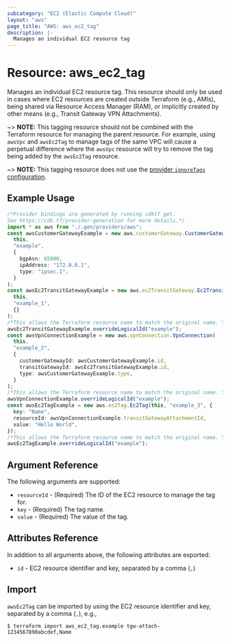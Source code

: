 ```yaml
---
subcategory: "EC2 (Elastic Compute Cloud)"
layout: "aws"
page_title: "AWS: aws_ec2_tag"
description: |-
  Manages an individual EC2 resource tag
---
```


# Resource: aws\_ec2\_tag

Manages an individual EC2 resource tag. This resource should only be used in cases where EC2 resources are created outside Terraform (e.g., AMIs), being shared via Resource Access Manager (RAM), or implicitly created by other means (e.g., Transit Gateway VPN Attachments).

\~> **NOTE:** This tagging resource should not be combined with the Terraform resource for managing the parent resource. For example, using `awsVpc` and `awsEc2Tag` to manage tags of the same VPC will cause a perpetual difference where the `awsVpc` resource will try to remove the tag being added by the `awsEc2Tag` resource.

\~> **NOTE:** This tagging resource does not use the [provider `ignoreTags` configuration](/docs/providers/aws/index.html#ignore_tags).

## Example Usage

```typescript
/*Provider bindings are generated by running cdktf get.
See https://cdk.tf/provider-generation for more details.*/
import * as aws from "./.gen/providers/aws";
const awsCustomerGatewayExample = new aws.customerGateway.CustomerGateway(
  this,
  "example",
  {
    bgpAsn: 65000,
    ipAddress: "172.0.0.1",
    type: "ipsec.1",
  }
);
const awsEc2TransitGatewayExample = new aws.ec2TransitGateway.Ec2TransitGateway(
  this,
  "example_1",
  {}
);
/*This allows the Terraform resource name to match the original name. You can remove the call if you don't need them to match.*/
awsEc2TransitGatewayExample.overrideLogicalId("example");
const awsVpnConnectionExample = new aws.vpnConnection.VpnConnection(
  this,
  "example_2",
  {
    customerGatewayId: awsCustomerGatewayExample.id,
    transitGatewayId: awsEc2TransitGatewayExample.id,
    type: awsCustomerGatewayExample.type,
  }
);
/*This allows the Terraform resource name to match the original name. You can remove the call if you don't need them to match.*/
awsVpnConnectionExample.overrideLogicalId("example");
const awsEc2TagExample = new aws.ec2Tag.Ec2Tag(this, "example_3", {
  key: "Name",
  resourceId: awsVpnConnectionExample.transitGatewayAttachmentId,
  value: "Hello World",
});
/*This allows the Terraform resource name to match the original name. You can remove the call if you don't need them to match.*/
awsEc2TagExample.overrideLogicalId("example");

```

## Argument Reference

The following arguments are supported:

* `resourceId` - (Required) The ID of the EC2 resource to manage the tag for.
* `key` - (Required) The tag name.
* `value` - (Required) The value of the tag.

## Attributes Reference

In addition to all arguments above, the following attributes are exported:

* `id` - EC2 resource identifier and key, separated by a comma (`,`)

## Import

`awsEc2Tag` can be imported by using the EC2 resource identifier and key, separated by a comma (`,`), e.g.,

```console
$ terraform import aws_ec2_tag.example tgw-attach-1234567890abcdef,Name
```
